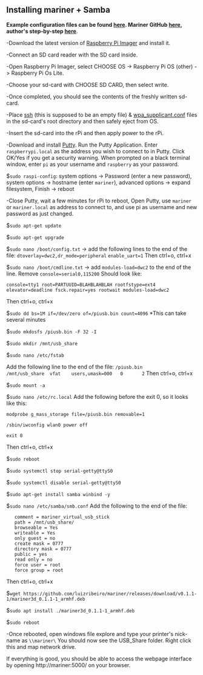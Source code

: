 ## Installing mariner + Samba

**Example configuration files can be found [here](https://github.com/rkolbi/My_Mars2Pro_Accessories/tree/main/Tools_&_Information/my-mariner-configs). Mariner GitHub [here](https://github.com/luizribeiro/mariner), author's step-by-step [here](https://l9o.dev/posts/controlling-an-elegoo-mars-pro-remotely/)**.



-Download the latest version of [Raspberry Pi Imager](https://www.raspberrypi.org/downloads/) and install it.

-Connect an SD card reader with the SD card inside.

-Open Raspberry Pi Imager, select CHOOSE OS ->  Raspberry Pi OS (other) -> Raspberry Pi Os Lite.

-Choose your sd-card with CHOOSE SD CARD, then select write.

-Once completed, you should see the contents of the freshly written sd-card.

-Place <u>ssh</u> (this is supposed to be an empty file) & <u>wpa_supplicant.conf</u> files in the sd-card's root directory and then safely eject from OS.

-Insert the sd-card into the rPi and then apply power to the rPi.

-Download and install [Putty](https://www.chiark.greenend.org.uk/~sgtatham/putty/latest.html). Run the Putty Application. Enter `raspberrypi.local` as the address you wish to connect to in Putty. Click OK/Yes if you get a security warning. When prompted on a black terminal window, enter `pi` as your username and `raspberry` as your password.

$`sudo raspi-config`: system options -> Password (enter a new password), system options -> hostname (enter `mariner`), advanced options -> expand filesystem, Finish -> reboot

-Close Putty, wait a few minutes for rPi to reboot, Open Putty, use `mariner` or  `mariner.local` as address to connect to, and use pi as username and new password as just changed.

$`sudo apt-get update`

$`sudo apt-get upgrade`

$`sudo nano /boot/config.txt` -> add the following lines to the end of the file:
`dtoverlay=dwc2,dr_mode=peripheral`
`enable_uart=1`
Then ctrl+o, ctrl+x

$`sudo nano /boot/cmdline.txt` -> add `modules-load=dwc2` to the end of the line. Remove `console=serial0,115200`
Should look like: 
```
console=tty1 root=PARTUUID=BLAHBLAHBLAH rootfstype=ext4 elevator=deadline fsck.repair=yes rootwait modules-load=dwc2
```
Then ctrl+o, ctrl+x

$`sudo dd bs=1M if=/dev/zero of=/piusb.bin count=4096`
*This can take several minutes

$`sudo mkdosfs /piusb.bin -F 32 -I`

$`sudo mkdir /mnt/usb_share`

$`sudo nano /etc/fstab`

Add the following line to the end of the file:
`/piusb.bin            /mnt/usb_share  vfat    users,umask=000   0       2`
Then ctrl+o, ctrl+x

$`sudo mount -a`

$`sudo nano /etc/rc.local` Add the following before the exit 0, so it looks like this:
```/bin/sleep 5
modprobe g_mass_storage file=/piusb.bin removable=1

/sbin/iwconfig wlan0 power off

exit 0
```
Then ctrl+o, ctrl+x

$`sudo reboot`

$`sudo systemctl stop serial-getty@ttyS0`

$`sudo systemctl disable serial-getty@ttyS0`

$`sudo apt-get install samba winbind -y`

$`sudo nano /etc/samba/smb.conf`
Add the following to the end of the file:  
```[mariner]  
   comment = mariner_virtual_usb_stick  
   path = /mnt/usb_share/  
   browseable = Yes  
   writeable = Yes  
   only guest = no  
   create mask = 0777  
   directory mask = 0777  
   public = yes  
   read only = no  
   force user = root  
   force group = root
   ```
  
Then ctrl+o, ctrl+x  

$`wget https://github.com/luizribeiro/mariner/releases/download/v0.1.1-1/mariner3d_0.1.1-1_armhf.deb`

$`sudo apt install ./mariner3d_0.1.1-1_armhf.deb`

$`sudo reboot`

-Once rebooted, open windows file explore and type your printer's nick-name as `\\mariner\`
You should now see the USB_Share folder. Right click this and map network drive.



If everything is good, you should be able to access the webpage interface by opening http://mariner:5000/ on your browser.
